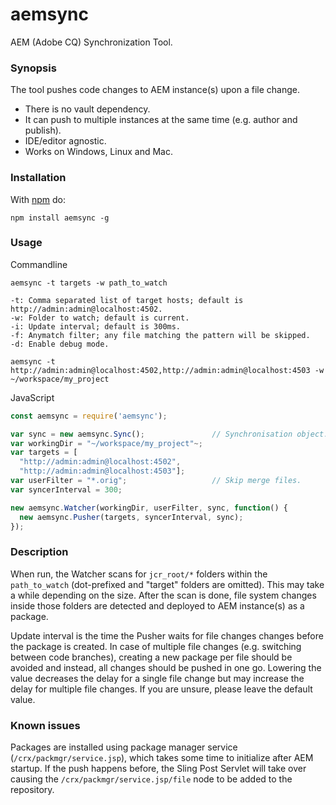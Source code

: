 aemsync
=======

AEM (Adobe CQ) Synchronization Tool.

### Synopsis

The tool pushes code changes to AEM instance(s) upon a file change.
* There is no vault dependency.
* It can push to multiple instances at the same time (e.g. author and publish).
* IDE/editor agnostic.
* Works on Windows, Linux and Mac.

### Installation

With [npm](http://npmjs.org) do:

```
npm install aemsync -g
```

### Usage

Commandline
```
aemsync -t targets -w path_to_watch

-t: Comma separated list of target hosts; default is http://admin:admin@localhost:4502.
-w: Folder to watch; default is current.
-i: Update interval; default is 300ms.
-f: Anymatch filter; any file matching the pattern will be skipped.
-d: Enable debug mode.
```

```
aemsync -t http://admin:admin@localhost:4502,http://admin:admin@localhost:4503 -w ~/workspace/my_project
```

JavaScript
```JavaScript
const aemsync = require('aemsync');

var sync = new aemsync.Sync();               // Synchronisation object.
var workingDir = "~/workspace/my_project"~;
var targets = [
  "http://admin:admin@localhost:4502",
  "http://admin:admin@localhost:4503"];
var userFilter = "*.orig";                   // Skip merge files.
var syncerInterval = 300;

new aemsync.Watcher(workingDir, userFilter, sync, function() {
  new aemsync.Pusher(targets, syncerInterval, sync);
});
```

### Description

When run, the Watcher scans for `jcr_root/*` folders within the `path_to_watch` (dot-prefixed and "target" folders are omitted). This may take a while depending on the size. After the scan is done, file system changes inside those folders are detected and deployed to AEM instance(s) as a package.

Update interval is the time the Pusher waits for file changes changes before the package is created. In case of multiple file changes (e.g. switching between code branches), creating a new package per file should be avoided and instead, all changes should be pushed in one go. Lowering the value decreases the delay for a single file change but may increase the delay for multiple file changes. If you are unsure, please leave the default value.

### Known issues

Packages are installed using package manager service (`/crx/packmgr/service.jsp`), which takes some time to initialize after AEM startup. If the push happens before, the Sling Post Servlet will take over causing the `/crx/packmgr/service.jsp/file` node to be added to the repository.
